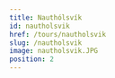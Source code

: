 ```yaml
---
title: Nauthólsvík
id: nautholsvik
href: /tours/nautholsvik
slug: /nautholsvik
image: nautholsvik.JPG
position: 2
---
```


